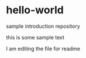 # hello-world
sample introduction repository

this is some sample text 

I am editing the file for readme
